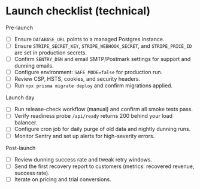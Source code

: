 # Launch checklist (technical)

Pre-launch
- [ ] Ensure `DATABASE_URL` points to a managed Postgres instance.
- [ ] Ensure `STRIPE_SECRET_KEY`, `STRIPE_WEBHOOK_SECRET`, and `STRIPE_PRICE_ID` are set in production secrets.
- [ ] Confirm `SENTRY_DSN` and email SMTP/Postmark settings for support and dunning emails.
- [ ] Configure environment: `SAFE_MODE=false` for production run.
- [ ] Review CSP, HSTS, cookies, and security headers.
- [ ] Run `npx prisma migrate deploy` and confirm migrations applied.

Launch day
- [ ] Run release-check workflow (manual) and confirm all smoke tests pass.
- [ ] Verify readiness probe `/api/ready` returns 200 behind your load balancer.
- [ ] Configure cron job for daily purge of old data and nightly dunning runs.
- [ ] Monitor Sentry and set up alerts for high-severity errors.

Post-launch
- [ ] Review dunning success rate and tweak retry windows.
- [ ] Send the first recovery report to customers (metrics: recovered revenue, success rate).
- [ ] Iterate on pricing and trial conversions.
